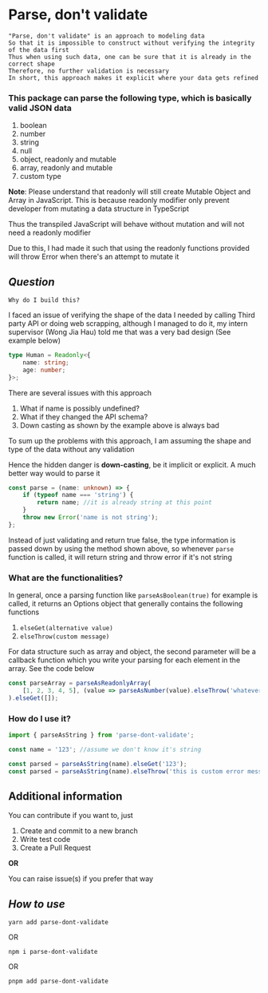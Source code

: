 # **Parse, don't validate**

```
"Parse, don't validate" is an approach to modeling data
So that it is impossible to construct without verifying the integrity of the data first
Thus when using such data, one can be sure that it is already in the correct shape
Therefore, no further validation is necessary
In short, this approach makes it explicit where your data gets refined
```

### This package can parse the following type, which is basically valid JSON data

1. boolean
2. number
3. string
4. null
5. object, readonly and mutable
6. array, readonly and mutable
7. custom type

**Note**:
Please understand that readonly will still create Mutable Object and Array in JavaScript. This is because readonly modifier only prevent developer from mutating a data structure in TypeScript

Thus the transpiled JavaScript will behave without mutation and will not need a readonly modifier

Due to this, I had made it such that using the readonly functions provided will throw Error when there's an attempt to mutate it

## **_Question_**

`Why do I build this?`

I faced an issue of verifying the shape of the data I needed by calling Third party API or doing web scrapping, although I managed to do it, my intern supervisor (Wong Jia Hau) told me that was a very bad design (See example below)

```ts
type Human = Readonly<{
    name: string;
    age: number;
}>;
```

There are several issues with this approach

1. What if name is possibly undefined?
2. What if they changed the API schema?
3. Down casting as shown by the example above is always bad

To sum up the problems with this approach, I am assuming the shape and type of the data without any validation

Hence the hidden danger is **down-casting**, be it implicit or explicit. A much better way would to parse it

```ts
const parse = (name: unknown) => {
    if (typeof name === 'string') {
        return name; //it is already string at this point
    }
    throw new Error('name is not string');
};
```

Instead of just validating and return true false, the type information is passed down by using the method shown above, so whenever `parse` function is called, it will return string and throw error if it's not string

### What are the functionalities?

In general, once a parsing function like `parseAsBoolean(true)` for example is called, it returns an Options object that generally contains the following functions

1. `elseGet(alternative value)`
2. `elseThrow(custom message)`

For data structure such as array and object, the second parameter will be a callback function which you write your parsing for each element in the array. See the code below

```ts
const parseArray = parseAsReadonlyArray(
    [1, 2, 3, 4, 5], (value => parseAsNumber(value).elseThrow('whatever')
).elseGet([]);
```

### How do I use it?

```ts
import { parseAsString } from 'parse-dont-validate';

const name = '123'; //assume we don't know it's string

const parsed = parseAsString(name).elseGet('123');
const parsed = parseAsString(name).elseThrow('this is custom error message');
```

## Additional information

You can contribute if you want to, just

1. Create and commit to a new branch
2. Write test code
3. Create a Pull Request

**OR**

You can raise issue(s) if you prefer that way

## **_How to use_**

`yarn add parse-dont-validate`

OR

`npm i parse-dont-validate`

OR

`pnpm add parse-dont-validate`
